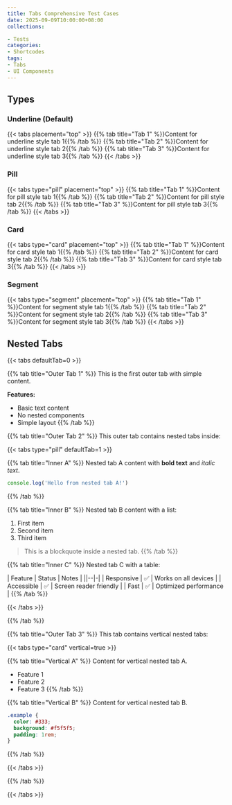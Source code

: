 ```yaml
---
title: Tabs Comprehensive Test Cases
date: 2025-09-09T10:00:00+08:00
collections:

- Tests
categories:
- Shortcodes
tags:
- Tabs
- UI Components
---
```


## Types

### Underline (Default)

<!-- placement: top, bottom, left, right -->

{{< tabs placement="top" >}}
{{% tab title="Tab 1" %}}Content for underline style tab 1{{% /tab %}}
{{% tab title="Tab 2" %}}Content for underline style tab 2{{% /tab %}}
{{% tab title="Tab 3" %}}Content for underline style tab 3{{% /tab %}}
{{< /tabs >}}

### Pill

<!-- placement: top, bottom, left, right -->

{{< tabs type="pill" placement="top" >}}
{{% tab title="Tab 1" %}}Content for pill style tab 1{{% /tab %}}
{{% tab title="Tab 2" %}}Content for pill style tab 2{{% /tab %}}
{{% tab title="Tab 3" %}}Content for pill style tab 3{{% /tab %}}
{{< /tabs >}}

### Card

<!-- placement: top, bottom, left, right -->

{{< tabs type="card" placement="top" >}}
{{% tab title="Tab 1" %}}Content for card style tab 1{{% /tab %}}
{{% tab title="Tab 2" %}}Content for card style tab 2{{% /tab %}}
{{% tab title="Tab 3" %}}Content for card style tab 3{{% /tab %}}
{{< /tabs >}}

### Segment

<!-- placement: top, bottom, left, right -->

{{< tabs type="segment" placement="top" >}}
{{% tab title="Tab 1" %}}Content for segment style tab 1{{% /tab %}}
{{% tab title="Tab 2" %}}Content for segment style tab 2{{% /tab %}}
{{% tab title="Tab 3" %}}Content for segment style tab 3{{% /tab %}}
{{< /tabs >}}

## Nested Tabs

{{< tabs defaultTab=0 >}}

{{% tab title="Outer Tab 1" %}}
This is the first outer tab with simple content.

**Features:**

- Basic text content
- No nested components
- Simple layout
{{% /tab %}}

{{% tab title="Outer Tab 2" %}}
This outer tab contains nested tabs inside:

{{< tabs type="pill" defaultTab=1 >}}

{{% tab title="Inner A" %}}
Nested tab A content with **bold text** and _italic text_.

```javascript
console.log('Hello from nested tab A!')
```

{{% /tab %}}

{{% tab title="Inner B" %}}
Nested tab B content with a list:

1. First item
2. Second item
3. Third item

> This is a blockquote inside a nested tab.
{{% /tab %}}

{{% tab title="Inner C" %}}
Nested tab C with a table:

| Feature | Status | Notes |
||--|-|
| Responsive | ✅ | Works on all devices |
| Accessible | ✅ | Screen reader friendly |
| Fast | ✅ | Optimized performance |
{{% /tab %}}

{{< /tabs >}}

{{% /tab %}}

{{% tab title="Outer Tab 3" %}}
This tab contains vertical nested tabs:

{{< tabs type="card" vertical=true >}}

{{% tab title="Vertical A" %}}
Content for vertical nested tab A.

- Feature 1
- Feature 2
- Feature 3
{{% /tab %}}

{{% tab title="Vertical B" %}}
Content for vertical nested tab B.

```css
.example {
  color: #333;
  background: #f5f5f5;
  padding: 1rem;
}
```

{{% /tab %}}

{{< /tabs >}}

{{% /tab %}}

{{< /tabs >}}
